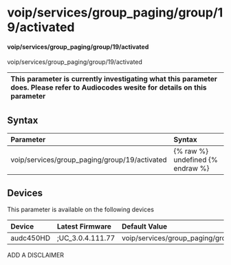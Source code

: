 ﻿---
description: voip/services/group_paging/group/19/activated
search: false
---

# voip/services/group_paging/group/19/activated

#### voip/services/group_paging/group/19/activated

voip/services/group_paging/group/19/activated


| This parameter is currently investigating what this parameter does. Please refer to Audiocodes wesite for details on this parameter | 
| :--- |

## Syntax
| Parameter | Syntax |
| :--- | :--- |
|voip/services/group_paging/group/19/activated | {% raw %} undefined {% endraw %}|

## Devices
This parameter is available on the following devices

| Device | Latest Firmware | Default Value |
|:---|:---|:---|
| audc450HD | ;UC_3.0.4.111.77 | voip/services/group_paging/group/19/activated=0 

ADD A DISCLAIMER
